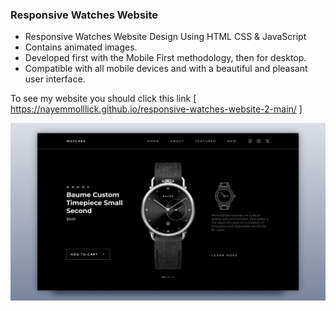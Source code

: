 
### Responsive Watches Website

- Responsive Watches Website Design Using HTML CSS & JavaScript
- Contains animated images.
- Developed first with the Mobile First methodology, then for desktop.
- Compatible with all mobile devices and with a beautiful and pleasant user interface.

To see my website you should click this link [ https://nayemmolllick.github.io/responsive-watches-website-2-main/  ] 

![preview img](/preview.png)
